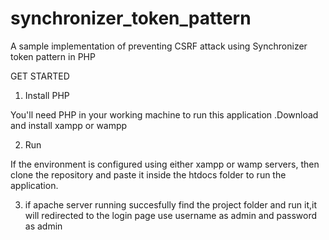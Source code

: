 # synchronizer_token_pattern


A sample implementation of preventing CSRF attack using Synchronizer token pattern in PHP

GET STARTED

1) Install PHP

You'll need PHP in your working machine to run this application .Download and install xampp or wampp

2) Run

If the environment is configured using either xampp or wamp servers, then clone the repository and paste it inside the htdocs folder to run the application.

3) if apache server running succesfully find the project folder and run it,it will redirected to the login page use username as admin and password as admin
